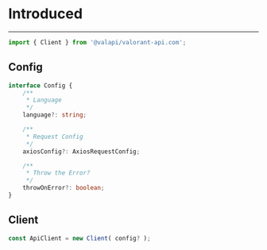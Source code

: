 # Introduced

-----------

```typescript
import { Client } from '@valapi/valorant-api.com';
```

## Config

```typescript
interface Config {
    /**
     * Language
     */
    language?: string;

    /**
     * Request Config
     */
    axiosConfig?: AxiosRequestConfig;

    /**
     * Throw the Error?
     */
    throwOnError?: boolean;
}
```

## Client

```typescript
const ApiClient = new Client( config? );
```